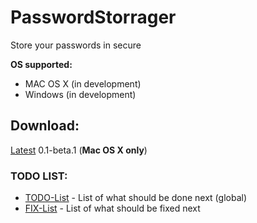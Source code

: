 # PasswordStorrager
Store your passwords in secure

**OS supported:**
- MAC OS X (in development)
- Windows (in development)

## Download:
[Latest](https://github.com/benchdoos/PasswordStorrager/releases/tag/v0.1-beta.1) 0.1-beta.1 (**Mac OS X only**)

### TODO LIST:
- [TODO-List](TODOLIST.md)  - List of what should be done next (global)
- [FIX-List](FIXLIST.md) -  List of what should be fixed next


